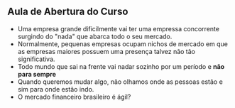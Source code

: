 ## Aula de Abertura do Curso

* Uma empresa grande dificilmente vai ter uma empressa concorrente surgindo do "nada" que abarca todo o seu mercado.
* Normalmente, pequenas empresas ocupam nichos de mercado em que as empresas maiores possuem uma presença talvez não tão significativa.
* Todo mundo que sai na frente vai nadar sozinho por um período e **não para sempre**
* Quando queremos mudar algo, não olhamos onde as pessoas estão e sim para onde estão indo. 
* O mercado financeiro brasileiro é ágil?